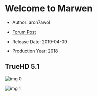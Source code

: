 # Welcome to Marwen

* Author: aron7awol

* [Forum Post](https://www.avsforum.com/threads/bass-eq-for-filtered-movies.2995212/post-57838806)

* Release Date: 2019-04-09
* Production Year: 2018

## TrueHD 5.1

![img 0](https://i.imgur.com/lEhsuXu.jpg)

![img 1](https://i.imgur.com/r5WOUBz.jpg)

